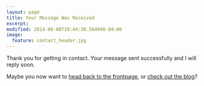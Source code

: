 ```yaml
---
layout: page
title: Your Message Was Received
excerpt:
modified: 2014-08-08T19:44:38.564948-04:00
image:
  feature: contact_header.jpg
---
```


Thank you for getting in contact.  Your message sent successfully and I will reply soon.

Maybe you now want to [head back to the frontpage](/), or [check out the blog](/blog)?
